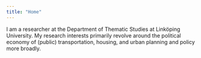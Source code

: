 ```yaml
---
title: "Home"
---
```

I am a researcher at the Department of Thematic Studies at Linköping University. My research interests primarily revolve around the political economy of (public) transportation, housing, and urban planning and policy more broadly.

